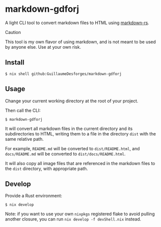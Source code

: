 # markdown-gdforj

A light CLI tool to convert markdown files to HTML using [markdown-rs](https://github.com/wooorm/markdown-rs).

> [!CAUTION]
> This tool is my own flavor of using markdown, and is not meant to be used by anyone else.
> Use at your own risk.

## Install

```console
$ nix shell github:GuillaumeDesforges/markdown-gdforj
```

## Usage

Change your current working directory at the root of your project.

Then call the CLI:

```console
$ markdown-gdforj
```

It will convert all markdown files in the current directory and its subdirectories to HTML,
writing them to a file in the directory `dist` with the same relative path.

For example, `README.md` will be converted to `dist/README.html`, and `docs/README.md` will be converted to `dist/docs/README.html`.

It will also copy all image files that are referenced in the markdown files to the `dist` directory, with appropriate path.

## Develop

Provide a Rust environment:

```console
$ nix develop
```

Note: if you want to use your own `nixpkgs` registered flake to avoid pulling another closure, you can run `nix develop -f devShell.nix` instead.
